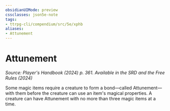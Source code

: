 ```yaml
---
obsidianUIMode: preview
cssclasses: json5e-note
tags:
- ttrpg-cli/compendium/src/5e/xphb
aliases:
- Attunement
---
```

# Attunement
*Source: Player's Handbook (2024) p. 361. Available in the <span title='Systems Reference Document (5.2)'>SRD</span> and the Free Rules (2024)* 

Some magic items require a creature to form a bond—called Attunement—with them before the creature can use an item's magical properties. A creature can have Attunement with no more than three magic items at a time.